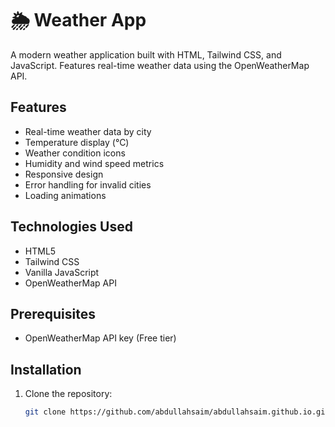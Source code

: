 # 🌦️ Weather App

A modern weather application built with HTML, Tailwind CSS, and JavaScript. Features real-time weather data using the OpenWeatherMap API.


## Features
- Real-time weather data by city
- Temperature display (°C)
- Weather condition icons
- Humidity and wind speed metrics
- Responsive design
- Error handling for invalid cities
- Loading animations

## Technologies Used
- HTML5
- Tailwind CSS
- Vanilla JavaScript
- OpenWeatherMap API

## Prerequisites
- OpenWeatherMap API key (Free tier)

## Installation
1. Clone the repository:
   ```bash
   git clone https://github.com/abdullahsaim/abdullahsaim.github.io.git
